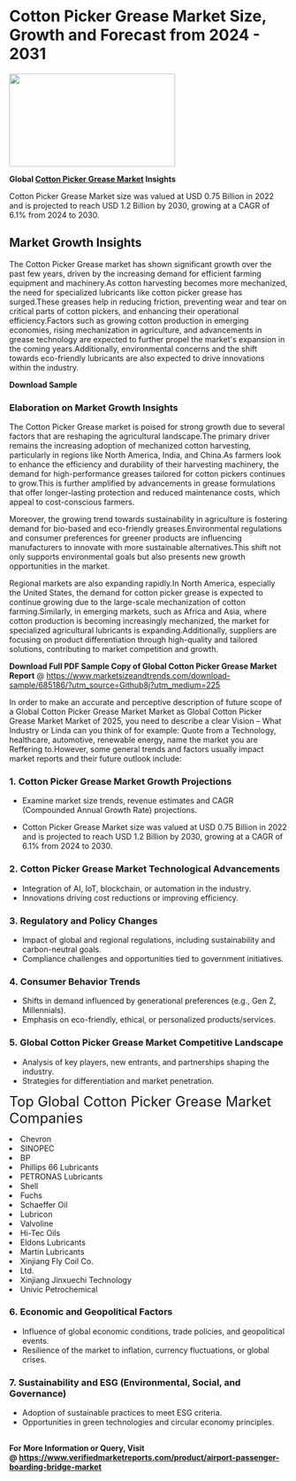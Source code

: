 <H1>Cotton Picker Grease Market Size, Growth and Forecast from 2024 - 2031</H1><img class="aligncenter size-medium wp-image-584254" src="https://thirdeyenews.in/wp-content/uploads/2024/09/Global-Market-Research-300x168.jpeg" alt="" width="300" height="168" /><p><strong>Global&nbsp;<a href="https://www.marketsizeandtrends.com/download-sample/685186/?utm_source=Github8j?utm_medium=225">Cotton Picker Grease Market</a> Insights</strong></p><p>Cotton Picker Grease Market size was valued at USD 0.75 Billion in 2022 and is projected to reach USD 1.2 Billion by 2030, growing at a CAGR of 6.1% from 2024 to 2030.</p><p><h2>Market Growth Insights</h2> <p>The Cotton Picker Grease market has shown significant growth over the past few years, driven by the increasing demand for efficient farming equipment and machinery.As cotton harvesting becomes more mechanized, the need for specialized lubricants like cotton picker grease has surged.These greases help in reducing friction, preventing wear and tear on critical parts of cotton pickers, and enhancing their operational efficiency.Factors such as growing cotton production in emerging economies, rising mechanization in agriculture, and advancements in grease technology are expected to further propel the market's expansion in the coming years.Additionally, environmental concerns and the shift towards eco-friendly lubricants are also expected to drive innovations within the industry.</p> <p><strong>Download Sample</strong></p> <h3>Elaboration on Market Growth Insights</h3> <p>The Cotton Picker Grease market is poised for strong growth due to several factors that are reshaping the agricultural landscape.The primary driver remains the increasing adoption of mechanized cotton harvesting, particularly in regions like North America, India, and China.As farmers look to enhance the efficiency and durability of their harvesting machinery, the demand for high-performance greases tailored for cotton pickers continues to grow.This is further amplified by advancements in grease formulations that offer longer-lasting protection and reduced maintenance costs, which appeal to cost-conscious farmers.</p> <p>Moreover, the growing trend towards sustainability in agriculture is fostering demand for bio-based and eco-friendly greases.Environmental regulations and consumer preferences for greener products are influencing manufacturers to innovate with more sustainable alternatives.This shift not only supports environmental goals but also presents new growth opportunities in the market.</p> <p>Regional markets are also expanding rapidly.In North America, especially the United States, the demand for cotton picker grease is expected to continue growing due to the large-scale mechanization of cotton farming.Similarly, in emerging markets, such as Africa and Asia, where cotton production is becoming increasingly mechanized, the market for specialized agricultural lubricants is expanding.Additionally, suppliers are focusing on product differentiation through high-quality and tailored solutions, contributing to market competition and growth.</p> <p><span class=""><strong>Download Full PDF Sample Copy of Global Cotton Picker Grease Market Report</strong> @ <a href="https://www.marketsizeandtrends.com/download-sample/685186/?utm_source=Github8j?utm_medium=225" target="_blank">https://www.marketsizeandtrends.com/download-sample/685186/?utm_source=Github8j?utm_medium=225</a></span></p><p>In order to make an accurate and perceptive description of future scope of a Global&nbsp;Cotton Picker Grease Market Market as Global&nbsp;Cotton Picker Grease Market Market of 2025, you need to describe a clear Vision &ndash; What Industry or Linda can you think of for example: Quote from a Technology, healthcare, automotive, renewable energy, name the market you are Reffering to.However, some general trends and factors usually impact market reports and their future outlook include:</p><h3>1.&nbsp;<strong>Cotton Picker Grease Market Growth Projections</strong></h3><ul><li>Examine market size trends, revenue estimates and CAGR (Compounded Annual Growth Rate) projections.</li><li><p>Cotton Picker Grease Market size was valued at USD 0.75 Billion in 2022 and is projected to reach USD 1.2 Billion by 2030, growing at a CAGR of 6.1% from 2024 to 2030.</p></li></ul><h3>2.&nbsp;<strong>Cotton Picker Grease Market Technological Advancements</strong></h3><ul><li>Integration of AI, IoT, blockchain, or automation in the industry.</li><li>Innovations driving cost reductions or improving efficiency.</li></ul><h3>3.&nbsp;<strong>Regulatory and Policy Changes</strong></h3><ul><li>Impact of global and regional regulations, including sustainability and carbon-neutral goals.</li><li>Compliance challenges and opportunities tied to government initiatives.</li></ul><h3>4.&nbsp;<strong>Consumer Behavior Trends</strong></h3><ul><li>Shifts in demand influenced by generational preferences (e.g., Gen Z, Millennials).</li><li>Emphasis on eco-friendly, ethical, or personalized products/services.</li></ul><h3>5.&nbsp;<strong>Global Cotton Picker Grease Market Competitive Landscape</strong></h3><ul><li>Analysis of key players, new entrants, and partnerships shaping the industry.</li><li>Strategies for differentiation and market penetration.</li></ul><p data-pm-slice="1 1 []"><span style="color: inherit; font-family: inherit; font-size: 25px;">Top Global Cotton Picker Grease Market Companies</span></p><div class="" data-test-id=""><p><li>Chevron</li><li> SINOPEC</li><li> BP</li><li> Phillips 66 Lubricants</li><li> PETRONAS Lubricants</li><li> Shell</li><li> Fuchs</li><li> Schaeffer Oil</li><li> Lubricon</li><li> Valvoline</li><li> Hi-Tec Oils</li><li> Eldons Lubricants</li><li> Martin Lubricants</li><li> Xinjiang Fly Coil Co.</li><li> Ltd.</li><li> Xinjiang Jinxuechi Technology</li><li> Univic Petrochemical</li></p></div><h3>6.&nbsp;<strong>Economic and Geopolitical Factors</strong></h3><ul><li>Influence of global economic conditions, trade policies, and geopolitical events.</li><li>Resilience of the market to inflation, currency fluctuations, or global crises.</li></ul><h3>7.&nbsp;<strong>Sustainability and ESG (Environmental, Social, and Governance)</strong></h3><ul><li>Adoption of sustainable practices to meet ESG criteria.</li><li>Opportunities in green technologies and circular economy principles.</li></ul><h2><strong style="font-size: 14px;">For More Information or Query, Visit @&nbsp;</strong><a style="background-color: #ffffff; font-size: 14px;" href="https://www.marketsizeandtrends.com/report/cotton-picker-grease-market/" target="_blank">https://www.verifiedmarketreports.com/product/airport-passenger-boarding-bridge-market</a></h2>